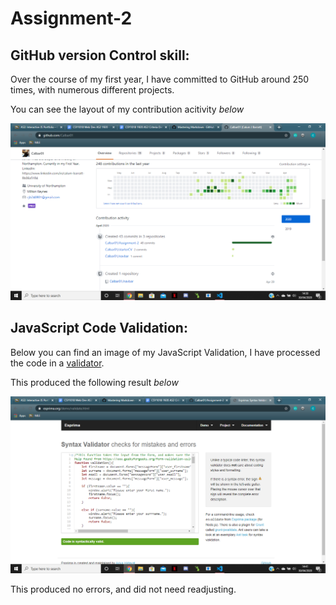 # Assignment-2

## GitHub version Control skill:
Over the course of my first year, I have committed to GitHub around 250 times, with numerous different projects.

You can see the layout of my contribution acitivity *below*

![My Commits to GitHub](/images/commits.png) 

## JavaScript Code Validation:
Below you can find an image of my JavaScript Validation, I have processed the code in a [validator](https://esprima.org/demo/validate.html).

This produced the following result *below*

![JavaScript Validation](/images/JSValidation.png)

This produced no errors, and did not need readjusting.